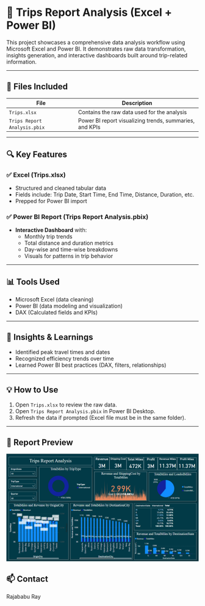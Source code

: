 # 🚗 Trips Report Analysis (Excel + Power BI)

This project showcases a comprehensive data analysis workflow using Microsoft Excel and Power BI. It demonstrates raw data transformation, insights generation, and interactive dashboards built around trip-related information.

---

## 📁 Files Included

| File | Description |
|------|-------------|
| `Trips.xlsx` | Contains the raw data used for the analysis |
| `Trips Report Analysis.pbix` | Power BI report visualizing trends, summaries, and KPIs |

---

## 🔍 Key Features

### ✅ Excel (Trips.xlsx)
- Structured and cleaned tabular data
- Fields include: Trip Date, Start Time, End Time, Distance, Duration, etc.
- Prepped for Power BI import

### ✅ Power BI Report (Trips Report Analysis.pbix)
- **Interactive Dashboard** with:
  - Monthly trip trends
  - Total distance and duration metrics
  - Day-wise and time-wise breakdowns
  - Visuals for patterns in trip behavior

---

## 📊 Tools Used

- Microsoft Excel (data cleaning)
- Power BI (data modeling and visualization)
- DAX (Calculated fields and KPIs)

---

## 🧠 Insights & Learnings

- Identified peak travel times and dates
- Recognized efficiency trends over time
- Learned Power BI best practices (DAX, filters, relationships)

---

## 💡 How to Use

1. Open `Trips.xlsx` to review the raw data.
2. Open `Trips Report Analysis.pbix` in Power BI Desktop.
3. Refresh the data if prompted (Excel file must be in the same folder).

---

## 📸 Report Preview
![Dashboard Preview](preview.png)

## 📫 Contact
Rajababu Ray


